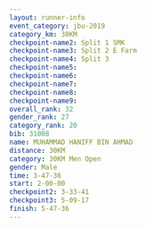 ```yaml
---
layout: runner-info 
event_category: jbu-2019 
category_km: 30KM 
checkpoint-name2: Split 1 SMK 
checkpoint-name3: Split 2 E Farm 
checkpoint-name4: Split 3 
checkpoint-name5: 
checkpoint-name6: 
checkpoint-name7: 
checkpoint-name8: 
checkpoint-name9: 
overall_rank: 32
gender_rank: 27
category_rank: 20
bib: 31008
name: MUHAMMAD HANIFF BIN AHMAD
distance: 30KM
category: 30KM Men Open
gender: Male
time: 3-47-36
start: 2-00-00
checkpoint2: 3-33-41
checkpoint3: 5-09-17
finish: 5-47-36
---
```

